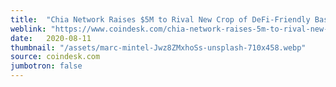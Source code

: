 ```yaml
---
title:  "Chia Network Raises $5M to Rival New Crop of DeFi-Friendly Base Layers"
weblink: "https://www.coindesk.com/chia-network-raises-5m-to-rival-new-crop-of-defi-friendly-base-layers"
date:   2020-08-11
thumbnail: "/assets/marc-mintel-Jwz8ZMxhoSs-unsplash-710x458.webp"
source: coindesk.com
jumbotron: false
---
```

